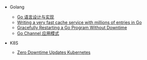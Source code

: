* Golang
  
  - [Go 语言设计与实现](https://draveness.me/golang/)
  * [Writing a very fast cache service with millions of entries in Go](https://allegro.tech/2016/03/writing-fast-cache-service-in-go.html)
  * [Gracefully Restarting a Go Program Without Downtime](https://gravitational.com/blog/golang-ssh-bastion-graceful-restarts)
  * [Go Channel 应用模式](https://colobu.com/2018/03/26/channel-patterns/)

* K8S
  
  * [Zero Downtime Updates Kubernetes](https://blog.sebastian-daschner.com/entries/zero-downtime-updates-kubernetes)
